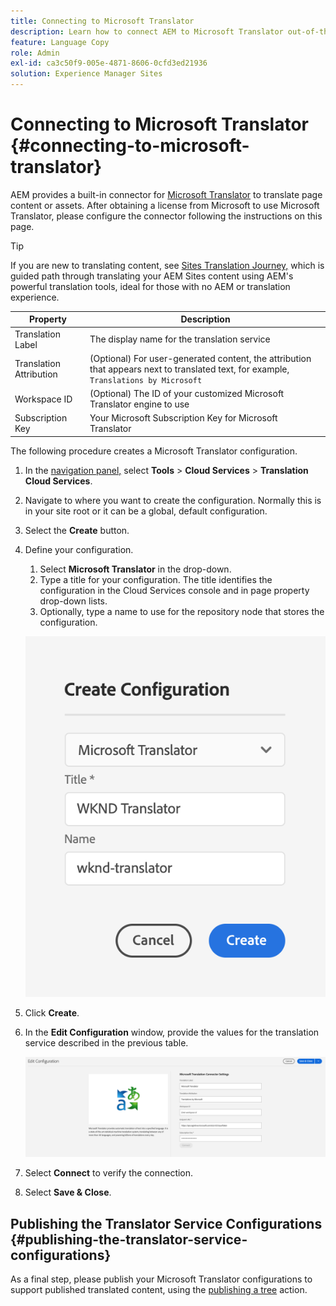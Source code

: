 ```yaml
---
title: Connecting to Microsoft Translator
description: Learn how to connect AEM to Microsoft Translator out-of-the-box to automate your translation workflow.
feature: Language Copy
role: Admin
exl-id: ca3c50f9-005e-4871-8606-0cfd3ed21936
solution: Experience Manager Sites
---
```

# Connecting to Microsoft Translator {#connecting-to-microsoft-translator}

AEM provides a built-in connector for [Microsoft Translator](https://www.microsoft.com/en-us/translator/business/) to translate page content or assets. After obtaining a license from Microsoft to use Microsoft Translator, please configure the connector following the instructions on this page. 

>[!TIP]
>
>If you are new to translating content, see [Sites Translation Journey,](/help/journey-sites/translation/overview.md) which is guided path through translating your AEM Sites content using AEM's powerful translation tools, ideal for those with no AEM or translation experience.

|Property|Description|
|---|---|
|Translation Label|The display name for the translation service|
|Translation Attribution|(Optional) For user-generated content, the attribution that appears next to translated text, for example, `Translations by Microsoft`|
|Workspace ID|(Optional) The ID of your customized Microsoft Translator engine to use|
|Subscription Key|Your Microsoft Subscription Key for Microsoft Translator|

The following procedure creates a Microsoft Translator configuration.

1. In the [navigation panel,](/help/sites-cloud/authoring/basic-handling.md#first-steps) select **Tools** &gt; **Cloud Services** &gt; **Translation Cloud Services**.
1. Navigate to where you want to create the configuration. Normally this is in your site root or it can be a global, default configuration.
1. Select the **Create** button.
1. Define your configuration.
   1. Select **Microsoft Translator** in the drop-down.
   1. Type a title for your configuration. The title identifies the configuration in the Cloud Services console and in page property drop-down lists.
   1. Optionally, type a name to use for the repository node that stores the configuration.

   ![Create translation configuration](../assets/create-translation-config.png)

1. Click **Create**.
1. In the **Edit Configuration** window, provide the values for the translation service described in the previous table.

   ![Edit translation configuration](../assets/msft-config-ui.png)

1. Select **Connect** to verify the connection.
1. Select **Save &amp; Close**.

## Publishing the Translator Service Configurations {#publishing-the-translator-service-configurations}

As a final step, please publish your Microsoft Translator configurations to support published translated content, using the [publishing a tree](/help/sites-cloud/authoring/sites-console/publishing-pages.md#publishing-and-unpublishing-a-tree) action.  
